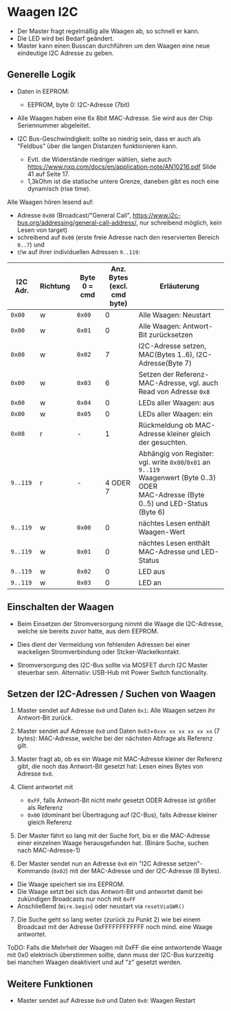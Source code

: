 # Waagen I2C 

- Der Master fragt regelmäßig alle Waagen ab, so schnell er kann. 
- Die LED wird bei Bedarf geändert. 
- Master kann einen Busscan durchführen um den Waagen eine neue eindeutige I2C Adresse zu geben.


## Generelle Logik

- Daten in EEPROM:
  - EEPROM, byte 0: I2C-Adresse (7bit)

- Alle Waagen haben eine 6x 8bit MAC-Adresse. Sie wird aus der Chip Seriennummer abgeleitet.

- I2C Bus-Geschwindigkeit: sollte so niedrig sein, dass er auch als "Feldbus" über die langen Distanzen funktionieren kann. 
  - Evtl. die Widerstände niedriger wählen, siehe auch https://www.nxp.com/docs/en/application-note/AN10216.pdf Slide 41 auf Seite 17. 
  - 1,3kOhm ist die statische untere Grenze, daneben gibt es noch eine dynamisch (rise time).


Alle Waagen hören lesend auf:
- Adresse `0x00` (Broadcast/"General Call", https://www.i2c-bus.org/addressing/general-call-address/, nur schreibend möglich, kein Lesen von target)
- schreibend auf `0x08` (erste freie Adresse nach den reservierten Bereich `0..7`) und 
- r/w auf ihrer individuellen Adressen `9..119`:

| I2C Adr. | Richtung | Byte 0 = cmd | Anz. Bytes <br>(excl. cmd byte) | Erläuterung |
| ------ | -- | -- | -- | -- |
| `0x00` | w | `0x00` | 0 | Alle Waagen: Neustart  |
| `0x00` | w | `0x01` | 0 | Alle Waagen: Antwort-Bit zurücksetzen |
| `0x00` | w | `0x02` | 7 | I2C-Adresse setzen, MAC(Bytes 1..6), I2C-Adresse(Byte 7)  |
| `0x00` | w | `0x03` | 6 | Setzen der Referenz-MAC-Adresse, vgl. auch Read von Adresse `0x8` |
| `0x00` | w | `0x04` | 0 | LEDs aller Waagen: aus |
| `0x00` | w | `0x05` | 0 | LEDs aller Waagen: ein |
| `0x08` | r | - | 1 | Rückmeldung ob MAC-Adresse kleiner gleich der gesuchten. |
| `9..119` | r | - | <br>4 ODER<br>7 | Abhängig von Register: vgl. write `0x00`/`0x01` an `9..119`<br>Waagenwert (Byte 0..3) ODER<br>MAC-Adresse (Byte 0..5) und LED-Status (Byte 6) |
| `9..119` | w | `0x00` | 0 | nächtes Lesen enthält Waagen-Wert |
| `9..119` | w | `0x01` | 0 | nächtes Lesen enthält MAC-Adresse und LED-Status |
| `9..119` | w | `0x02` | 0 | LED aus |
| `9..119` | w | `0x03` | 0 | LED an |


## Einschalten der Waagen

- Beim Einsetzen der Stromversorgung nimmt die Waage die I2C-Adresse, welche sie bereits zuvor hatte, aus dem EEPROM. 
- Dies dient der Vermeidung von fehlenden Adressen bei  einer wackeligen Stromverbindung oder Stcker-Wackelkontakt.

- Stromversorgung des I2C-Bus sollte via MOSFET durch I2C Master steuerbar sein. Alternativ: USB-Hub mit Power Switch functionality.

## Setzen der I2C-Adressen / Suchen von Waagen

1. Master sendet auf Adresse `0x0` und Daten `0x1`: Alle Waagen setzen ihr Antwort-Bit zurück.
2. Master sendet auf Adresse `0x0` und Daten `0x03`+`0xxx xx xx xx xx xx` (7 bytes): MAC-Adresse, welche bei der nächsten Abfrage als Referenz gilt.
3. Master fragt ab, ob es ein Waage mit MAC-Adresse kleiner der Referenz gibt, die noch das Antwort-Bit gesetzt hat: Lesen eines Bytes von Adresse `0x8`.
4. Client antwortet mit 
   - `0xFF`, falls Antwort-Bit nicht mehr gesetzt ODER Adresse ist größer als Referenz
   - `0x00` (dominant bei Übertragung auf I2C-Bus), falls Adresse kleiner gleich Referenz

5. Der Master fährt so lang mit der Suche fort, bis er die MAC-Adresse einer einzelnen Waage herausgefunden hat. (Binäre Suche, suchen nach MAC-Adresse-1)
6. Der Master sendet nun an Adresse `0x0` ein "I2C Adresse setzen"-Kommando (`0x02`) mit der MAC-Adresse und der I2C-Adresse (8 Bytes).
  - Die Waage speichert sie ins EEPROM. 
  - Die Waage setzt bei sich das Antwort-Bit und antwortet damit bei zukündigen Broadcasts nur noch mit `0xFF`
  - Anschließend (`Wire.begin`) oder neustart via `resetViaSWR()`
7. Die Suche geht so lang weiter (zurück zu Punkt 2) wie bei einem Broadcast mit der Adresse 0xFFFFFFFFFFFF noch mind. eine Waage antwortet.

ToDO: Falls die Mehrheit der Waagen mit 0xFF die eine antwortende Waage mit 0x0 elektrisch überstimmen sollte, dann muss der I2C-Bus kurzzeitig bei manchen Waagen deaktiviert und auf "z" gesetzt werden. 


## Weitere Funktionen

- Master sendet auf Adresse `0x0` und Daten `0x0`: Waagen Restart

